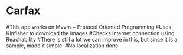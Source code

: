 # Carfax
#This app works on Mvvm + Protocol Oriented Programming
#Uses Kinfisher to download the images
#Checks internet connection using Reachability
#There is still a lot we can improve in this, but since it is a sample, made it simple.
#No localization done.
